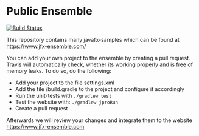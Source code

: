 # Public Ensemble
[![Build Status](https://travis-ci.com/jfx-ensemble/public-ensemble.svg?branch=master)](https://travis-ci.com/jfx-ensemble/public-ensemble)

This repository contains many javafx-samples which can be found at https://www.jfx-ensemble.com/

You can add your own project to the ensemble by creating a pull request.
Travis will automatically check, whether its working properly and is free of memory leaks.
To do so, do the following:
 * Add your project to the file settings.xml
 * Add the file <project>/build.gradle to the project and configure it accordingly
 * Run the unit-tests with `./gradlew test`
 * Test the website with: `./gradlew jproRun`
 * Create a pull request

Afterwards we will review your changes and integrate them to the website https://www.jfx-ensemble.com